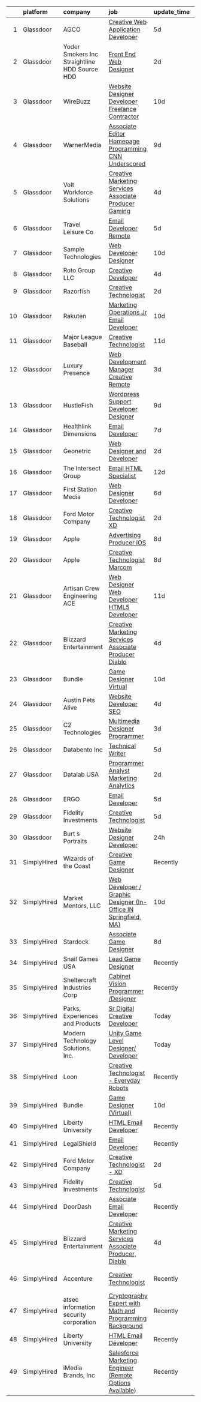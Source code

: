 

|    | platform    | company                                         | job                                                                                                                                                                                                                                                                                                                                                                                                                                                                                                                                                                                                                                                                                                                                                                                                                                                                                                                                                              | update_time   | location                   |
|---:|:------------|:------------------------------------------------|:-----------------------------------------------------------------------------------------------------------------------------------------------------------------------------------------------------------------------------------------------------------------------------------------------------------------------------------------------------------------------------------------------------------------------------------------------------------------------------------------------------------------------------------------------------------------------------------------------------------------------------------------------------------------------------------------------------------------------------------------------------------------------------------------------------------------------------------------------------------------------------------------------------------------------------------------------------------------|:--------------|:---------------------------|
|  1 | Glassdoor   | AGCO                                            | [Creative Web Application Developer](https://www.glassdoor.com/partner/jobListing.htm?pos=123&ao=1136043&s=58&guid=00000182e875aba2881eecfacd807348&src=GD_JOB_AD&t=SR&vt=w&cs=1_5db33e89&cb=1661757402358&jobListingId=1008088360603&jrtk=3-0-1gbk7bauc2p8t001-1gbk7bavb2cgr000-08ecb49ab4311b0c-)                                                                                                                                                                                                                                                                                                                                                                                                                                                                                                                                                                                                                                                              | 5d            | Bloomington, IL            |
|  2 | Glassdoor   | Yoder Smokers Inc  Straightline HDD  Source HDD | [Front End Web Designer](https://www.glassdoor.com/partner/jobListing.htm?pos=101&ao=1110586&s=58&guid=00000182e875aba2881eecfacd807348&src=GD_JOB_AD&t=SR&vt=w&ea=1&cs=1_585a6f80&cb=1661757402355&jobListingId=1008097207409&cpc=59DEFF8D475298C3&jrtk=3-0-1gbk7bauc2p8t001-1gbk7bavb2cgr000-1fce3864310a3f03--6NYlbfkN0BOdRJV5k-L3FNCzjCgEhEptbzWR3mFvjnAQnp9JcinXOCVt8QEYBvHqTiHBHSlg98hTrhJExUUVa6v67S1gFyb-OBe8UoPzNouRDn3C9as0WFadlKMeZgUrqrdZ8hm_e9Z-8jTT-HPwLMdKEaf6nFSEDiY93r1Hqa_nw7whddI5F-1mZvAJ0zg1eaCReXvVOqgIWnDZa0KEDP6Q4FpN5X1DEnZKdDRPjnyKkALqkbVH0vzQtn40GtNFC4nHW2wTNMViD7K49i5zJO3lGjeqeJIC2IVq74ByAmH0vm-bCRnbBc8tAZVwJWPwg-N7yKtgMLnAQ5dWT8FcMbC_or6iUi5I5pe3tcBYylXIKRr9VWsSllCFu2wynxMfbQEp1aATXXlRgO_2vnkAiqWAUaK8pfP-Ew2XBErLdbAUHOGcOBp1yaj9Fhr_jA_WY4L75tNISi1jA1ra61UgV0lPjQQNoFWZ9uE6iGnc5MMZVYGizzabEtnWKjIEiGI3a_gKsI1wSg%3D)                                                                                                  | 2d            | Hutchinson, KS             |
|  3 | Glassdoor   | WireBuzz                                        | [Website Designer Developer  Freelance Contractor ](https://www.glassdoor.com/partner/jobListing.htm?pos=122&ao=1136043&s=58&guid=00000182e875aba2881eecfacd807348&src=GD_JOB_AD&t=SR&vt=w&ea=1&cs=1_8eead10b&cb=1661757402358&jobListingId=1008078221649&jrtk=3-0-1gbk7bauc2p8t001-1gbk7bavb2cgr000-ec6c9ff3e4f65b52-)                                                                                                                                                                                                                                                                                                                                                                                                                                                                                                                                                                                                                                          | 10d           | Scottsdale, AZ             |
|  4 | Glassdoor   | WarnerMedia                                     | [Associate Editor  Homepage Programming CNN Underscored](https://www.glassdoor.com/partner/jobListing.htm?pos=118&ao=1136043&s=58&guid=00000182e875aba2881eecfacd807348&src=GD_JOB_AD&t=SR&vt=w&cs=1_64cac54d&cb=1661757402357&jobListingId=1008080459756&jrtk=3-0-1gbk7bauc2p8t001-1gbk7bavb2cgr000-a21506f5258f85e8-)                                                                                                                                                                                                                                                                                                                                                                                                                                                                                                                                                                                                                                          | 9d            | Atlanta, GA                |
|  5 | Glassdoor   | Volt Workforce Solutions                        | [Creative Marketing Services Associate Producer   Gaming](https://www.glassdoor.com/partner/jobListing.htm?pos=104&ao=1110586&s=58&guid=00000182e875aba2881eecfacd807348&src=GD_JOB_AD&t=SR&vt=w&ea=1&cs=1_24f8f4bc&cb=1661757402355&jobListingId=1008090225868&cpc=9908D8D4413DBB8A&jrtk=3-0-1gbk7bauc2p8t001-1gbk7bavb2cgr000-cd6763616c3e0eaf--6NYlbfkN0Dw5YS5k2p9urruc14icYN1MKKvJIN3Kd2XbyQRMSdz9Vq1-T5-D1XBEx4xZg6zFCiGfMxZZihaADuE4Q0Jz4AnqD5hMyIxL16IeRvVgo2h0pPybmVTrUM9x7Nvig-mfHSg7VUQ9cSswKiJtauHY1xLKVdbFfKFs1oiX67lFQiXukEj4i6rIbQITui_NuveDUElOCOgjNX3GpD1qQI7yliCt1TRcwFiRdmSxs4MD91C2axf6C1i-wUMZcXb5IeTx2oolNr4PHSVl0W9EI5FlglrHEBW0YVjuAW7ZutM0qsSLx5HGOcte7U1I2eR9DoExT75HqmTzspshUPJZAVyoFcxBoz0vp7JdJqASqMWxGsN4QoZtVZ7BRCEM7BC2nHaSXjXhzbLkpN0q0d20MvTqc8w4ivxqI8IJHiIh-alP9X5Nz_vg1cj4OZS-tYbEy_4dTbb8Y5DbpRtbAs02X6pBWkXSgf8BJKFGl87oA-cZOJ4ueM-RMcZddj7-F16eYnIxNs0Zh_z2DCxLbXpEfhNQl-59yz-czVtMFz_9CbZb3GQgSpkH_tvfehb7UkMS00AWRY%3D) | 4d            | Remote                     |
|  6 | Glassdoor   | Travel   Leisure Co                             | [Email Developer  Remote ](https://www.glassdoor.com/partner/jobListing.htm?pos=112&ao=1136043&s=58&guid=00000182e875aba2881eecfacd807348&src=GD_JOB_AD&t=SR&vt=w&cs=1_189aaff1&cb=1661757402357&jobListingId=1008088849945&jrtk=3-0-1gbk7bauc2p8t001-1gbk7bavb2cgr000-0924d9fa20f4ce64-)                                                                                                                                                                                                                                                                                                                                                                                                                                                                                                                                                                                                                                                                        | 5d            | Orlando, FL                |
|  7 | Glassdoor   | Sample Technologies                             | [Web Developer   Designer](https://www.glassdoor.com/partner/jobListing.htm?pos=102&ao=1110586&s=58&guid=00000182e875aba2881eecfacd807348&src=GD_JOB_AD&t=SR&vt=w&ea=1&cs=1_cc958e1c&cb=1661757402355&jobListingId=1008078578505&cpc=FA84DF7EA1EC2398&jrtk=3-0-1gbk7bauc2p8t001-1gbk7bavb2cgr000-cfcad52f3ccf37d8--6NYlbfkN0D4nuovUOU2dPryPr7-xanE7ZFWASvaSyNm3BqXIbrO0npDAFoAgEQsBBjUOAjv1PQnB3hwwrZmiOMA02kYqNnnHKWjfiGNMQW5EU7ErrgQUTQBKpdQ35ajdqRyVOpYt1ge-nlWBdEdOWxZg23c7O0q-QUnaWi8gZT3BRnlNxG5nms1UgSG3pAWYhhzkqBf5ihcPY9jrjVT9ZSMvdXhTTdC_rfgzxtLaLjO514g6J_35k8Pq526X4rIVshBNz-vnq3L7WRnCrjA4hruwRGs5Vz2KW1fpM6iFByTrqCVowRgzKeERUwWcu1e91FYi9uYjvfJRPkcAJAekI8Jm6Kvg51KKX8TglLeuuBSjC4F03lJthgkQiGKUFOO7cpdsol4Ii2tRWGFKLJDNzkaVFB8OZ2Y5JeXARVhrosgMYSd6Kh6dNoiMYt4CxQrXu0-nINdPb_3fBiBoesRbKkRp1HEUHSrVUiUBExo0qCI7O6n3peNnGzxyR7BC4ytdpwnFF7PIzw%3D)                                                                                                | 10d           | Ann Arbor, MI              |
|  8 | Glassdoor   | Roto Group LLC                                  | [Creative Developer](https://www.glassdoor.com/partner/jobListing.htm?pos=119&ao=1136043&s=58&guid=00000182e875aba2881eecfacd807348&src=GD_JOB_AD&t=SR&vt=w&ea=1&cs=1_16c7d366&cb=1661757402357&jobListingId=1008091210059&jrtk=3-0-1gbk7bauc2p8t001-1gbk7bavb2cgr000-99920a81cef0257d-)                                                                                                                                                                                                                                                                                                                                                                                                                                                                                                                                                                                                                                                                         | 4d            | Columbus, OH               |
|  9 | Glassdoor   | Razorfish                                       | [Creative Technologist](https://www.glassdoor.com/partner/jobListing.htm?pos=105&ao=1136043&s=58&guid=00000182e875aba2881eecfacd807348&src=GD_JOB_AD&t=SR&vt=w&cs=1_2c678d15&cb=1661757402355&jobListingId=1008097941618&jrtk=3-0-1gbk7bauc2p8t001-1gbk7bavb2cgr000-f4f57130d7e13d5a-)                                                                                                                                                                                                                                                                                                                                                                                                                                                                                                                                                                                                                                                                           | 2d            | Minneapolis, MN            |
| 10 | Glassdoor   | Rakuten                                         | [Marketing Operations Jr  Email Developer](https://www.glassdoor.com/partner/jobListing.htm?pos=128&ao=1136043&s=58&guid=00000182e875aba2881eecfacd807348&src=GD_JOB_AD&t=SR&vt=w&cs=1_4a34e110&cb=1661757402358&jobListingId=1008078716498&jrtk=3-0-1gbk7bauc2p8t001-1gbk7bavb2cgr000-0ea1fa094de97413-)                                                                                                                                                                                                                                                                                                                                                                                                                                                                                                                                                                                                                                                        | 10d           | Lexington, MA              |
| 11 | Glassdoor   | Major League Baseball                           | [Creative Technologist](https://www.glassdoor.com/partner/jobListing.htm?pos=110&ao=1136043&s=58&guid=00000182e875aba2881eecfacd807348&src=GD_JOB_AD&t=SR&vt=w&cs=1_0715a64d&cb=1661757402355&jobListingId=1008076165027&jrtk=3-0-1gbk7bauc2p8t001-1gbk7bavb2cgr000-2f733f7dac76d71c-)                                                                                                                                                                                                                                                                                                                                                                                                                                                                                                                                                                                                                                                                           | 11d           | New York, NY               |
| 12 | Glassdoor   | Luxury Presence                                 | [Web Development Manager  Creative    Remote](https://www.glassdoor.com/partner/jobListing.htm?pos=111&ao=1136043&s=58&guid=00000182e875aba2881eecfacd807348&src=GD_JOB_AD&t=SR&vt=w&ea=1&cs=1_a7c00a4a&cb=1661757402355&jobListingId=1008094858118&jrtk=3-0-1gbk7bauc2p8t001-1gbk7bavb2cgr000-1bc187466e33e566-)                                                                                                                                                                                                                                                                                                                                                                                                                                                                                                                                                                                                                                                | 3d            | Remote                     |
| 13 | Glassdoor   | HustleFish                                      | [Wordpress Support Developer Designer](https://www.glassdoor.com/partner/jobListing.htm?pos=121&ao=1136043&s=58&guid=00000182e875aba2881eecfacd807348&src=GD_JOB_AD&t=SR&vt=w&ea=1&cs=1_54ff9111&cb=1661757402358&jobListingId=1008081498722&jrtk=3-0-1gbk7bauc2p8t001-1gbk7bavb2cgr000-db26c5c377afcd73-)                                                                                                                                                                                                                                                                                                                                                                                                                                                                                                                                                                                                                                                       | 9d            | Remote                     |
| 14 | Glassdoor   | Healthlink Dimensions                           | [Email Developer](https://www.glassdoor.com/partner/jobListing.htm?pos=125&ao=1136043&s=58&guid=00000182e875aba2881eecfacd807348&src=GD_JOB_AD&t=SR&vt=w&ea=1&cs=1_dfe78760&cb=1661757402358&jobListingId=1008083911680&jrtk=3-0-1gbk7bauc2p8t001-1gbk7bavb2cgr000-c633581c8a50ea50-)                                                                                                                                                                                                                                                                                                                                                                                                                                                                                                                                                                                                                                                                            | 7d            | Atlanta, GA                |
| 15 | Glassdoor   | Geonetric                                       | [Web Designer and Developer](https://www.glassdoor.com/partner/jobListing.htm?pos=117&ao=1136043&s=58&guid=00000182e875aba2881eecfacd807348&src=GD_JOB_AD&t=SR&vt=w&ea=1&cs=1_c35a3cf7&cb=1661757402357&jobListingId=1008097655979&jrtk=3-0-1gbk7bauc2p8t001-1gbk7bavb2cgr000-3c65a1dc8928c882-)                                                                                                                                                                                                                                                                                                                                                                                                                                                                                                                                                                                                                                                                 | 2d            | Remote                     |
| 16 | Glassdoor   | The Intersect Group                             | [Email HTML Specialist](https://www.glassdoor.com/partner/jobListing.htm?pos=103&ao=1110586&s=58&guid=00000182e875aba2881eecfacd807348&src=GD_JOB_AD&t=SR&vt=w&ea=1&cs=1_d92c9da1&cb=1661757402355&jobListingId=1008074370447&cpc=C4A69CCDBB3B9599&jrtk=3-0-1gbk7bauc2p8t001-1gbk7bavb2cgr000-22c56744a00dd6d9--6NYlbfkN0D3PcU9heefYh9TtgByvMoljOix8d9QGO4-sOduKDD9bT1jZI9CfBWrR-yhgruQBi7BODCzZdeBCVxltjTcoLfa9fjLk7NMFbxIrl9F5qP5psuaO9TR_rl8p70B1b0bwKQhJG9MZh2IuOyJto0tZsNoJrw3F83L99OynJJIDCLJuZYXtySHDGkwyagBHaLJOEP4HqluYSjeyTwXLCL4IMJG8ctGiGUC1Zg0FDMEtFJ8SaZZjlAQh0o8PzOaHrTY7KjhdpgWtvPJrLr2tQID3msT54oJNu_KS2tAedKTg7-ocwTiTzmIMB6rLpMQ2dyesLxXQ5DHX4SBMF-t7pmwx3-76LsyQUbiXvxrMUoJ8oRS014gwxtKQpVEZUjQEVQSUpzS2V0XTyn0YV5IrUecKR9VWXqEALRYkKMIFb_xTbvwG-Jkp7-x9CoKt_XuyGq3bYLAXKVbJjgX8wP5-fuu0Av7R8RPZWXyIO40pBDhXWCtGqgrG8XUpvvW73U9NJicn6I1erN5CVEFuQ%3D%3D)                                                                                     | 12d           | Plano, TX                  |
| 17 | Glassdoor   | First Station Media                             | [Web Designer   Developer](https://www.glassdoor.com/partner/jobListing.htm?pos=113&ao=1136043&s=58&guid=00000182e875aba2881eecfacd807348&src=GD_JOB_AD&t=SR&vt=w&ea=1&cs=1_91052f7f&cb=1661757402357&jobListingId=1008085788316&jrtk=3-0-1gbk7bauc2p8t001-1gbk7bavb2cgr000-56e2818a0edd9ec5-)                                                                                                                                                                                                                                                                                                                                                                                                                                                                                                                                                                                                                                                                   | 6d            | Remote                     |
| 18 | Glassdoor   | Ford Motor Company                              | [Creative Technologist   XD](https://www.glassdoor.com/partner/jobListing.htm?pos=126&ao=1136043&s=58&guid=00000182e875aba2881eecfacd807348&src=GD_JOB_AD&t=SR&vt=w&cs=1_26798a35&cb=1661757402358&jobListingId=1008097602321&jrtk=3-0-1gbk7bauc2p8t001-1gbk7bavb2cgr000-d3d8c6274157c5e2-)                                                                                                                                                                                                                                                                                                                                                                                                                                                                                                                                                                                                                                                                      | 2d            | Michigan                   |
| 19 | Glassdoor   | Apple                                           | [Advertising Producer  iOS](https://www.glassdoor.com/partner/jobListing.htm?pos=114&ao=1136043&s=58&guid=00000182e875aba2881eecfacd807348&src=GD_JOB_AD&t=SR&vt=w&cs=1_f4f86546&cb=1661757402357&jobListingId=1008083007661&jrtk=3-0-1gbk7bauc2p8t001-1gbk7bavb2cgr000-a7491cc3d7c2e17c-)                                                                                                                                                                                                                                                                                                                                                                                                                                                                                                                                                                                                                                                                       | 8d            | Cupertino, CA              |
| 20 | Glassdoor   | Apple                                           | [Creative Technologist  Marcom](https://www.glassdoor.com/partner/jobListing.htm?pos=108&ao=1136043&s=58&guid=00000182e875aba2881eecfacd807348&src=GD_JOB_AD&t=SR&vt=w&cs=1_f30ab7d4&cb=1661757402355&jobListingId=1008083007694&jrtk=3-0-1gbk7bauc2p8t001-1gbk7bavb2cgr000-dbc3a7b0a0f122f1-)                                                                                                                                                                                                                                                                                                                                                                                                                                                                                                                                                                                                                                                                   | 8d            | Cupertino, CA              |
| 21 | Glassdoor   | Artisan Crew Engineering  ACE                   | [Web Designer   Web Developer   HTML5 Developer](https://www.glassdoor.com/partner/jobListing.htm?pos=124&ao=1136043&s=58&guid=00000182e875aba2881eecfacd807348&src=GD_JOB_AD&t=SR&vt=w&cs=1_1ccbd924&cb=1661757402358&jobListingId=1008076097353&jrtk=3-0-1gbk7bauc2p8t001-1gbk7bavb2cgr000-ee8172de1fdcbe63-)                                                                                                                                                                                                                                                                                                                                                                                                                                                                                                                                                                                                                                                  | 11d           | Los Angeles, CA            |
| 22 | Glassdoor   | Blizzard Entertainment                          | [Creative Marketing Services Associate Producer  Diablo](https://www.glassdoor.com/partner/jobListing.htm?pos=120&ao=1136043&s=58&guid=00000182e875aba2881eecfacd807348&src=GD_JOB_AD&t=SR&vt=w&cs=1_401b950e&cb=1661757402357&jobListingId=1008091715455&jrtk=3-0-1gbk7bauc2p8t001-1gbk7bavb2cgr000-788257d156d0e0ae-)                                                                                                                                                                                                                                                                                                                                                                                                                                                                                                                                                                                                                                          | 4d            | Irvine, CA                 |
| 23 | Glassdoor   | Bundle                                          | [Game Designer  Virtual ](https://www.glassdoor.com/partner/jobListing.htm?pos=109&ao=1136043&s=58&guid=00000182e875aba2881eecfacd807348&src=GD_JOB_AD&t=SR&vt=w&ea=1&cs=1_d3383fb3&cb=1661757402355&jobListingId=1008079560672&jrtk=3-0-1gbk7bauc2p8t001-1gbk7bavb2cgr000-750ea4ec84bd0b34-)                                                                                                                                                                                                                                                                                                                                                                                                                                                                                                                                                                                                                                                                    | 10d           | Remote                     |
| 24 | Glassdoor   | Austin Pets Alive                               | [Website Developer  SEO](https://www.glassdoor.com/partner/jobListing.htm?pos=130&ao=1136043&s=58&guid=00000182e875aba2881eecfacd807348&src=GD_JOB_AD&t=SR&vt=w&ea=1&cs=1_c48603b0&cb=1661757402358&jobListingId=1008091015327&jrtk=3-0-1gbk7bauc2p8t001-1gbk7bavb2cgr000-1a765301841ff673-)                                                                                                                                                                                                                                                                                                                                                                                                                                                                                                                                                                                                                                                                     | 4d            | Austin, TX                 |
| 25 | Glassdoor   | C2 Technologies                                 | [Multimedia Designer Programmer](https://www.glassdoor.com/partner/jobListing.htm?pos=115&ao=1136043&s=58&guid=00000182e875aba2881eecfacd807348&src=GD_JOB_AD&t=SR&vt=w&ea=1&cs=1_a1642b89&cb=1661757402357&jobListingId=1008094356256&jrtk=3-0-1gbk7bauc2p8t001-1gbk7bavb2cgr000-fcf78f798b26119b-)                                                                                                                                                                                                                                                                                                                                                                                                                                                                                                                                                                                                                                                             | 3d            | Norfolk, VA                |
| 26 | Glassdoor   | Databento  Inc                                  | [Technical Writer](https://www.glassdoor.com/partner/jobListing.htm?pos=129&ao=1136043&s=58&guid=00000182e875aba2881eecfacd807348&src=GD_JOB_AD&t=SR&vt=w&ea=1&cs=1_4142edbb&cb=1661757402358&jobListingId=1008088880872&jrtk=3-0-1gbk7bauc2p8t001-1gbk7bavb2cgr000-5e0bb24c63c4875c-)                                                                                                                                                                                                                                                                                                                                                                                                                                                                                                                                                                                                                                                                           | 5d            | Remote                     |
| 27 | Glassdoor   | Datalab USA                                     | [Programmer Analyst   Marketing Analytics](https://www.glassdoor.com/partner/jobListing.htm?pos=106&ao=1136043&s=58&guid=00000182e875aba2881eecfacd807348&src=GD_JOB_AD&t=SR&vt=w&ea=1&cs=1_54d8289a&cb=1661757402355&jobListingId=1008097700407&jrtk=3-0-1gbk7bauc2p8t001-1gbk7bavb2cgr000-5941121282930640-)                                                                                                                                                                                                                                                                                                                                                                                                                                                                                                                                                                                                                                                   | 2d            | Broomfield, CO             |
| 28 | Glassdoor   | ERGO                                            | [Email Developer](https://www.glassdoor.com/partner/jobListing.htm?pos=127&ao=1136043&s=58&guid=00000182e875aba2881eecfacd807348&src=GD_JOB_AD&t=SR&vt=w&ea=1&cs=1_ee2304c5&cb=1661757402358&jobListingId=1008089542899&jrtk=3-0-1gbk7bauc2p8t001-1gbk7bavb2cgr000-2856017b66597700-)                                                                                                                                                                                                                                                                                                                                                                                                                                                                                                                                                                                                                                                                            | 5d            | New York, NY               |
| 29 | Glassdoor   | Fidelity Investments                            | [Creative Technologist](https://www.glassdoor.com/partner/jobListing.htm?pos=107&ao=1136043&s=58&guid=00000182e875aba2881eecfacd807348&src=GD_JOB_AD&t=SR&vt=w&cs=1_6c526af5&cb=1661757402355&jobListingId=1008088358750&jrtk=3-0-1gbk7bauc2p8t001-1gbk7bavb2cgr000-33311c2df129d581-)                                                                                                                                                                                                                                                                                                                                                                                                                                                                                                                                                                                                                                                                           | 5d            | Boston, MA                 |
| 30 | Glassdoor   | Burt s Portraits                                | [Website Designer Developer](https://www.glassdoor.com/partner/jobListing.htm?pos=116&ao=1136043&s=58&guid=00000182e875aba2881eecfacd807348&src=GD_JOB_AD&t=SR&vt=w&ea=1&cs=1_06b06a40&cb=1661757402357&jobListingId=1008100104486&jrtk=3-0-1gbk7bauc2p8t001-1gbk7bavb2cgr000-327debc441f646b0-)                                                                                                                                                                                                                                                                                                                                                                                                                                                                                                                                                                                                                                                                 | 24h           | Remote                     |
| 31 | SimplyHired | Wizards of the Coast                            | [Creative Game Designer](https://www.simplyhired.com/job/3U5NPAcld9zZ3VOc-NItCD-NzNvgqaZqPjmcmGZRZsaeN5WygOP2eA?q=creative+programmer)                                                                                                                                                                                                                                                                                                                                                                                                                                                                                                                                                                                                                                                                                                                                                                                                                           | Recently      | Renton, WA                 |
| 32 | SimplyHired | Market Mentors, LLC                             | [Web Developer / Graphic Designer (In-Office IN Springfield, MA)](https://www.simplyhired.com/job/O2JM3P62yfgrJ7vbOJJ1DIO2ROdM60FcioKWWNCu4XXvn1FU8pnANw?q=creative+programmer)                                                                                                                                                                                                                                                                                                                                                                                                                                                                                                                                                                                                                                                                                                                                                                                  | 10d           | Hartford, CT               |
| 33 | SimplyHired | Stardock                                        | [Associate Game Designer](https://www.simplyhired.com/job/Lh3Ql96AZb9mEotd-NpyLnzHv5qRwgPES7RjjozxMpf4GAj-FgKfWQ?q=creative+programmer)                                                                                                                                                                                                                                                                                                                                                                                                                                                                                                                                                                                                                                                                                                                                                                                                                          | 8d            | Plymouth, MI               |
| 34 | SimplyHired | Snail Games USA                                 | [Lead Game Designer](https://www.simplyhired.com/job/jZDrP-56JlyGIVlzzq6O7oZciCZatuuuAL4Ngw9zeS7vzEX0jtEshA?q=creative+programmer)                                                                                                                                                                                                                                                                                                                                                                                                                                                                                                                                                                                                                                                                                                                                                                                                                               | Recently      | Remote                     |
| 35 | SimplyHired | Sheltercraft Industries Corp                    | [Cabinet Vision Programmer /Designer](https://www.simplyhired.com/job/AjW9o-qqSUolvfq8unfSpXYKQn61J4QRPaDMAQKVi82gs8CF9CFYjg?q=creative+programmer)                                                                                                                                                                                                                                                                                                                                                                                                                                                                                                                                                                                                                                                                                                                                                                                                              | Recently      | Remote                     |
| 36 | SimplyHired | Parks, Experiences and Products                 | [Sr Digital Creative Developer](https://www.simplyhired.com/job/SdpPzThjc_IlonSp4iC7CoIZvjkZF7BeSks-ztR3ZAP5VGXYT4Icyw?q=creative+programmer)                                                                                                                                                                                                                                                                                                                                                                                                                                                                                                                                                                                                                                                                                                                                                                                                                    | Today         | Celebration, FL            |
| 37 | SimplyHired | Modern Technology Solutions, Inc.               | [Unity Game Level Designer/ Developer](https://www.simplyhired.com/job/W7rs_VTpwbrGFudR2BSQGtR4ZdwUJG9FpvWj39drGX8I3dqLX8mE_w?q=creative+programmer)                                                                                                                                                                                                                                                                                                                                                                                                                                                                                                                                                                                                                                                                                                                                                                                                             | Today         | Alexandria, VA             |
| 38 | SimplyHired | Loon                                            | [Creative Technologist - Everyday Robots](https://www.simplyhired.com/job/QiN05oo48LTKtE8vwHoCyEpSqJNG7mUxdt2q1AMd0kr2JVz8j0cz8g?q=creative+programmer)                                                                                                                                                                                                                                                                                                                                                                                                                                                                                                                                                                                                                                                                                                                                                                                                          | Recently      | Mountain View, CA          |
| 39 | SimplyHired | Bundle                                          | [Game Designer (Virtual)](https://www.simplyhired.com/job/azmkc4FFdgGT-MLyAr90UwSSWtolyH78PflkZWHeEtffWp5CUUJOnA?q=creative+programmer)                                                                                                                                                                                                                                                                                                                                                                                                                                                                                                                                                                                                                                                                                                                                                                                                                          | 10d           | Remote                     |
| 40 | SimplyHired | Liberty University                              | [HTML Email Developer](https://www.simplyhired.com/job/eiuqa-nYZj4HuvTLRRJ7baHagOVr6te1yaP0tpWemQUOxM68dGFAMQ?q=creative+programmer)                                                                                                                                                                                                                                                                                                                                                                                                                                                                                                                                                                                                                                                                                                                                                                                                                             | Recently      | Remote +1 location         |
| 41 | SimplyHired | LegalShield                                     | [Email Developer](https://www.simplyhired.com/job/InTvnyVbqqJ0ZXH8aW9nGoLkyyPTA1D_lZhsgxpXdnwKdCgxXf_9kA?q=creative+programmer)                                                                                                                                                                                                                                                                                                                                                                                                                                                                                                                                                                                                                                                                                                                                                                                                                                  | Recently      | Remote                     |
| 42 | SimplyHired | Ford Motor Company                              | [Creative Technologist - XD](https://www.simplyhired.com/job/PcUh0oqEiLp2IXv9RvVJvz4SPCMUfyX978lETzyLC5lETc35Ik6p9Q?q=creative+programmer)                                                                                                                                                                                                                                                                                                                                                                                                                                                                                                                                                                                                                                                                                                                                                                                                                       | 2d            | Michigan                   |
| 43 | SimplyHired | Fidelity Investments                            | [Creative Technologist](https://www.simplyhired.com/job/0DSsmMHcqUtNvQWXPnu05K4qoTfOJBf-SldkV-SW03gkmiQWtbA5hw?q=creative+programmer)                                                                                                                                                                                                                                                                                                                                                                                                                                                                                                                                                                                                                                                                                                                                                                                                                            | 5d            | Boston, MA                 |
| 44 | SimplyHired | DoorDash                                        | [Associate Email Developer](https://www.simplyhired.com/job/5EvEYZcVl_LhsuiNqkjOaynMUdtSSO1aAiojwnP-3IPBODiAnw7Gyw?q=creative+programmer)                                                                                                                                                                                                                                                                                                                                                                                                                                                                                                                                                                                                                                                                                                                                                                                                                        | Recently      | San Francisco, CA          |
| 45 | SimplyHired | Blizzard Entertainment                          | [Creative Marketing Services Associate Producer, Diablo](https://www.simplyhired.com/job/15LphIsM2GLTy3e3qs-ZpztMKQHZIrRxmOAxsGeFmjrcSz_cFakSOQ?q=creative+programmer)                                                                                                                                                                                                                                                                                                                                                                                                                                                                                                                                                                                                                                                                                                                                                                                           | 4d            | Irvine, CA                 |
| 46 | SimplyHired | Accenture                                       | [Creative Technologist](https://www.simplyhired.com/job/My7Bcikkayg23AN3NRhAVmpkHeYHGF12LIZ0HYqfVkXfLS83n5Fezw?q=creative+programmer)                                                                                                                                                                                                                                                                                                                                                                                                                                                                                                                                                                                                                                                                                                                                                                                                                            | Recently      | San Jose, CA +34 locations |
| 47 | SimplyHired | atsec information security corporation          | [Cryptography Expert with Math and Programming Background](https://www.simplyhired.com/job/H4LrizoSMHHFHvKYc5LIh388etghgRsELUiSMRnwKFjlydQJ6vl85Q?q=creative+programmer)                                                                                                                                                                                                                                                                                                                                                                                                                                                                                                                                                                                                                                                                                                                                                                                         | Recently      | Austin, TX                 |
| 48 | SimplyHired | Liberty University                              | [HTML Email Developer](https://www.simplyhired.com/job/eiuqa-nYZj4HuvTLRRJ7baHagOVr6te1yaP0tpWemQUOxM68dGFAMQ?q=creative+programmer)                                                                                                                                                                                                                                                                                                                                                                                                                                                                                                                                                                                                                                                                                                                                                                                                                             | Recently      | Remote                     |
| 49 | SimplyHired | iMedia Brands, Inc                              | [Salesforce Marketing Engineer (Remote Options Available)](https://www.simplyhired.com/job/w5thOX20Q71kc20xy1REPCPEFreRApkWNaNdoTRJUtZOa-0N68ngVw?q=creative+programmer)                                                                                                                                                                                                                                                                                                                                                                                                                                                                                                                                                                                                                                                                                                                                                                                         | Recently      | Eden Prairie, MN           |